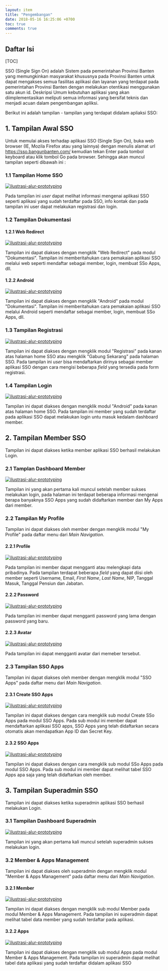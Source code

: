 ```yaml
---
layout: item
title: "Pengembangan"
date: 2018-05-16 16:25:06 +0700
toc: true
comments: true
---
```


## Daftar Isi

[TOC]

SSO (Single Sign On) adalah Sistem pada pemerintahan Provinsi Banten yang memungkinkan masyarakat khususnya pada Provinsi Banten untuk dapat mengakses semua fasilitas aplikasi dan layanan yang terdapat pada pemerintahan Provinsi Banten dengan melakukan otentikasi menggunakan satu akun id. Deskripsi Umum kebutuhan aplikasi yang akan diimplementasikan meliputi semua informasi yang bersifat teknis dan menjadi acuan dalam pengembangan apliksi.

Berikut ini adalah tampilan - tampilan yang terdapat didalam apliaksi SSO:

## 1. Tampilan Awal SSO

Untuk memulai akses terhadap aplikasi SSO (Single Sign On), buka web browser (IE, Mozila Firefox atau yang lainnya) dengan menulis alamat url https://sso.bangunbanten.com/ kemudian tekan Enter pada tombol keyboard atau klik tombol Go pada browser. Sehingga akan muncul tampilan seperti dibawah ini :

### 1.1 Tampilan Home SSO

[![ilustrasi-alur-prototyping](../images/sso/pengembangan/20180724_awal_home.png)](../images/sso/pengembangan/20180724_awal_home.png)

Pada tampilan ini *user* dapat melihat informasi mengenai aplikasi SSO seperti aplikasi yang sudah terdaftar pada SSO, info kontak dan pada tampilan ini user dapat melakukan registrasi dan login.

### 1.2 Tampilan Dokumentasi

#### 1.2.1 Web Redirect

[![ilustrasi-alur-prototyping](../images/sso/pengembangan/20180724_awal_dokumentasi_web-redirect.png)](../images/sso/pengembangan/20180724_awal_dokumentasi_web-redirect.png)

Tampilan ini dapat diakses dengan mengklik "Web Redirect" pada modul "Dokumentasi". Tampilan ini memberitahukan cara pemakaian aplikasi SSO melalui web seperti mendaftar sebagai member, login, membuat SSo Apps, dll.


#### 1.2.2 Android

[![ilustrasi-alur-prototyping](../images/sso/pengembangan/20180724_awal_dokumentasi_android.png)](../images/sso/pengembangan/20180724_awal_dokumentasi_android.png)

Tampilan ini dapat diakses dengan mengklik "Android" pada modul "Dokumentasi". Tampilan ini memberitahukan cara pemakaian aplikasi SSO melalui Android seperti mendaftar sebagai member, login, membuat SSo Apps, dll.

### 1.3 Tampilan Registrasi

[![ilustrasi-alur-prototyping](../images/sso/pengembangan/20180724_awal_registrasi.png)](../images/sso/pengembangan/20180724_awal_registrasi.png)

Tampilan ini dapat diakses dengan mengklik modul "Registrasi" pada kanan atas halaman home SSO atau mengklik "Gabung Sekarang" pada halaman SSO. Pada tampilan ini *user* bisa mendaftarkan dirinya sebagai member aplikasi SSO dengan cara mengisi beberapa *field* yang tersedia pada form registrasi.

### 1.4 Tampilan Login

[![ilustrasi-alur-prototyping](../images/sso/pengembangan/20180724_awal_login.png)](../images/sso/pengembangan/20180724_awal_login.png)

Tampilan ini dapat diakses dengan mengklik modul "Android" pada kanan atas halaman home SSO. Pada tampilan ini member yang sudah terdaftar pada aplikasi SSO dapat melakukan login untu masuk kedalam dashboard member.

## 2. Tampilan Member SSO

Tampilan ini dapat diakses ketika member aplikasi SSO berhasil melakukan Login.

### 2.1 Tamplan Dashboard Member

[![ilustrasi-alur-prototyping](../images/sso/pengembangan/20180724_member_dashboard.png)](../images/sso/pengembangan/20180724_member_dashboard.png)

Tampilan ini yang akan pertama kali muncul setelah member sukses melakukan login, pada halaman ini terdapat beberapa informasi mengenai berapa banyaknya SSO Apps yang sudah didaftarkan member dan My Apps dari member.

### 2.2 Tampilan My Profile

Tampilan ini dapat diakses oleh member dengan mengklik modul "My Profile" pada daftar menu dari *Main Navigation*.

#### 2.2.1 Profile

[![ilustrasi-alur-prototyping](../images/sso/pengembangan/20180724_member_my-profile_profile.png)](../images/sso/pengembangan/20180724_member_my-profile_profile.png)

Pada tampilan ini member dapat mengganti atau melengkapi data pribadinya. Pada tampilan terdapat beberapa *field* yang dapat diisi oleh member seperti Username, Email, *First Name*, *Last Name*, NIP, Tanggal Masuk, Tanggal Pensiun dan Jabatan.

#### 2.2.2 Password

[![ilustrasi-alur-prototyping](../images/sso/pengembangan/20180724_member_my-profile_password.png)](../images/sso/pengembangan/20180724_member_my-profile_password.png)

Pada tampilan ini member dapat mengganti password yang lama dengan password yang baru.

#### 2.2.3 Avatar

[![ilustrasi-alur-prototyping](../images/sso/pengembangan/20180724_member_my-profile_avatar.png)](../images/sso/pengembangan/20180724_member_my-profile_avatar.png)

Pada tampilan ini dapat mengganti avatar dari memeber tersebut.

### 2.3 Tampilan SSO Apps

Tampilan ini dapat diakses oleh member dengan mengklik modul "SSO Apps" pada daftar menu dari *Main Navigation*.

#### 2.3.1 Create SSO Apps

[![ilustrasi-alur-prototyping](../images/sso/pengembangan/20180724_member_sso-apps_create-sso-apps.png)](../images/sso/pengembangan/20180724_member_sso-apps_create-sso-apps.png)

Tampilan ini dapat diakses dengan cara mengklik sub modul Create SSo Apps pada modul SSO Apps. Pada sub modul ini member dapat mendaftarkan aplikasi SSO apps, SSO Apps yang telah didaftarkan secara otomatis akan mendapatkan App ID dan Secret Key.

#### 2.3.2 SSO Apps

[![ilustrasi-alur-prototyping](../images/sso/pengembangan/20180724_member_sso-apps_sso-apps.png)](../images/sso/pengembangan/20180724_member_sso-apps_sso-apps.png)

Tampilan ini dapat diakses dengan cara mengklik sub modul SSo Apps pada modul SSO Apps. Pada sub modul ini member dapat melihat tabel SSO Apps apa saja yang telah didaftarkan oleh member.

## 3. Tampilan Superadmin SSO

Tampilan ini dapat diakses ketika superadmin aplikasi SSO berhasil melakukan Login.

### 3.1 Tampilan Dashboard Superadmin

[![ilustrasi-alur-prototyping](../images/sso/pengembangan/20180724_superadmin_dashboard.png)](../images/sso/pengembangan/20180724_superadmin_dashboard.png)

Tampilan ini yang akan pertama kali muncul setelah superadmin sukses melakukan login.

### 3.2 Member & Apps Management

Tampilan ini dapat diakses oleh superadmin dengan mengklik modul "Member & Apps Management" pada daftar menu dari *Main Navigation*.

#### 3.2.1 Member

[![ilustrasi-alur-prototyping](../images/sso/pengembangan/20180724_superadmin_member.png)](../images/sso/pengembangan/20180724_superadmin_member.png)

Tampilan ini dapat diakses dengan mengklik sub modul Member pada modul Member & Apps Management. Pada tampilan ini superadmin dapat melihat tabel data member yang sudah terdaftar pada aplikasi.

#### 3.2.2 Apps

[![ilustrasi-alur-prototyping](../images/sso/pengembangan/20180724_superadmin_apps.png)](../images/sso/pengembangan/20180724_superadmin_apps.png)

Tampilan ini dapat diakses dengan mengklik sub modul Apps pada modul Member & Apps Management. Pada tampilan ini superadmin dapat melihat tabel data aplikasi yang sudah terdaftar didalam aplikasi SSO
